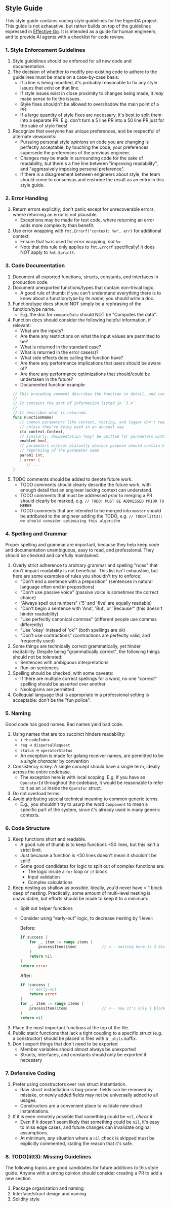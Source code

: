 ## Style Guide

This style guide contains coding style guidelines for the EigenDA project. This guide is not exhaustive, but rather
builds on top of the guidelines expressed in [Effective Go](https://go.dev/doc/effective_go). It is intended as a guide
for human engineers, and to provide AI agents with a checklist for code review.

### 1. Style Enforcement Guidelines

1. Style guidelines should be enforced for all new code and documentation.
2. The decision of whether to modify pre-existing code to adhere to the guidelines must be made on a case-by-case basis:
   - If a line is being modified, it's probably reasonable to fix any style issues that exist on that line.
   - If style issues exist in close proximity to changes being made, it *may* make sense to fix the issues.
   - Style fixes shouldn't be allowed to overshadow the main point of a PR.
   - If a large quantity of style fixes are necessary, it's best to split them into a separate PR. E.g. don't turn a
   5 line PR into a 50 line PR just for the sake of style fixes!
3. Recognize that everyone has unique preferences, and be respectful of alternate viewpoints:
   - Pursuing personal style *opinions* on code you are changing is perfectly acceptable: by touching the code, your
   preferences supersede the preferences of the previous engineer.
   - Changes may be made in surrounding code for the sake of readability, but there's a fine line between
   "improving readability", and "aggressively imposing personal preference".
   - If there is a disagreement between engineers about style, the team should come to consensus and enshrine the
   result as an entry in this style guide.

### 2. Error Handling

1. Return errors explicitly; don't panic except for unrecoverable errors, where returning an error is not plausible.
   - Exceptions may be made for test code, where returning an error adds more complexity than benefit.
2. Use error wrapping with `fmt.Errorf("context: %w", err)` for additional context.
   - Ensure that `%w` is used for error wrapping, *not* `%v`.
   - Note that this rule only applies to `fmt.Errorf` specifically! It does NOT apply to `fmt.Sprintf`.

### 3. Code Documentation

1. Document all exported functions, structs, constants, and interfaces in production code.
2. Document unexported functions/types that contain non-trivial logic.
   - A good rule of thumb: if you can't understand everything there is to know about a function/type by its *name*,
   you should write a doc.
3. Function/type docs should NOT simply be a rephrasing of the function/type name.
   - E.g. the doc for `computeData` should NOT be "Computes the data".
4. Function docs should consider the following helpful information, if relevant:
   - What are the inputs?
   - Are there any restrictions on what the input values are permitted to be?
   - What is returned in the standard case?
   - What is returned in the error case(s)?
   - What side effects does calling the function have?
   - Are there any performance implications that users should be aware of?
   - Are there any performance optimizations that should/could be undertaken in the future?
   - Documented function example:
   ```go
   // This preceding comment describes the function in detail, and isn't simply a rephrasing of the function name
   //
   // It contains the sort of information listed in `3.4`.
   //
   // It describes what is returned.
   func FunctionName(
      // common parameters like context, testing, and logger don't require documentation,
      // unless they're being used in an unusual way
      ctx context.Context,
      // similarly, documentation *may* be omitted for parameters with blatantly obvious purpose
      enabled bool,
      // parameters without blatantly obvious purpose should contain helpful documentation which isn't just a
      // rephrasing of the parameter name
      param1 int,
      ) error {
         // ...
   }
   ```
5. TODO comments should be added to denote future work.
   - TODO comments should clearly describe the future work, with enough detail that an engineer lacking context
   can understand.
   - TODO comments that must be addressed *prior* to merging a PR should clearly be marked,
   e.g. `// TODO: MUST BE ADDRESSED PRIOR TO MERGE`
   - TODO comments that are intended to be merged into `master` should be attributed to the engineer adding the TODO,
   e.g. `// TODO(litt3): we should consider optimizing this algorithm`

### 4. Spelling and Grammar

Proper spelling and grammar are important, because they help keep code and documentation unambiguous, easy to read, 
and professional. They should be checked and carefully maintained.

1. Overly strict adherence to arbitrary grammar and spelling "rules" that don't impact readability is not beneficial.
   This list isn't exhaustive, but here are some examples of rules you shouldn't try to enforce:
   - "Don't end a sentence with a preposition" (sentences in natural language often end in prepositions)
   - "Don't use passive voice" (passive voice is sometimes the correct choice)
   - "Always spell out numbers" ('5' and 'five' are equally readable)
   - "Don't begin a sentence with 'And', 'But', or 'Because'" (this doesn't hinder readability)
   - "Use perfectly canonical commas" (different people use commas differently)
   - "Use 'okay' instead of 'ok'" (both spellings are ok)
   - "Don't use contractions" (contractions are perfectly valid, and frequently used)
2. Some things are technically correct grammatically, yet hinder readability. Despite being "grammatically correct",
   the following things should not be tolerated:
   - Sentences with ambiguous interpretations
   - Run-on sentences
3. Spelling should be checked, with some caveats:
   - If there are multiple correct spellings for a word, no one "correct" spelling should be asserted over another
   - Neologisms are permitted
4. Colloquial language that is appropriate in a professional setting is acceptable: don't be the "fun police".

### 5. Naming

Good code has good names. Bad names yield bad code.

1. Using names that are too succinct hinders readability:
   - `i` -> `nodeIndex`
   - `req` -> `dispersalRequest`
   - `status` -> `operatorStatus`
   - An exception is made for golang receiver names, are permitted to be a *single character* by convention
2. Consistency is key. A single concept should have a single term, ideally across the entire codebase.
   - The exception here is with local scoping. E.g. if you have an `OperatorId` throughout the codebase, it would be
   reasonable to refer to it as an `id` inside the `Operator` struct.
3. Do not overload terms.
4. Avoid attributing special technical meaning to common generic terms.
   - E.g., you shouldn't try to usurp the word `Component` to mean a specific part of the system, since it's already
   used in many generic contexts.

### 6. Code Structure

1. Keep functions short and readable.
   - A good rule of thumb is to keep functions <50 lines, but this isn't a strict limit.
   - Just because a function is <50 lines doesn't mean it shouldn't be split!
   - Some good candidates for logic to split out of complex functions are:
      - The logic inside a `for` loop or `if` block
      - Input validation
      - Complex calculations
2. Keep nesting as shallow as possible. Ideally, you'd never have > 1 block deep of nesting. Practically, some amount of
   multi-level nesting is unavoidable, but efforts should be made to keep it to a minimum:
   - Split out helper functions
   - Consider using "early-out" logic, to decrease nesting by 1 level:

        Before:
        ```go
        if success {
            for _, item := range items {
                processItem(item)           // <-- nesting here is 2 blocks deep
            }
            return nil
        }
        return error
        ```

        After:
        ```go
        if !success {
            // early-out
            return error
        }
        for _, item := range items {
            processItem(item)               // <-- now it's only 1 block deep
        }
        return nil
        ```
3. Place the most important functions at the top of the file.
4. Public static functions that lack a tight coupling to a specific struct (e.g. a constructor) should be placed in
files with a `_utils` suffix.
5. Don't export things that don't need to be exported
   - Member variables should almost always be unexported
   - Structs, interfaces, and constants should only be exported if necessary

### 7. Defensive Coding

1. Prefer using constructors over raw struct instantiation.
   - Raw struct instantiation is bug-prone: fields can be removed by mistake, or newly added fields may not be
   universally added to all usages.
   - Constructors are a convenient place to validate new struct instantiations.
2. If it is even remotely possible that something could be `nil`, *check it*.
   - Even if it doesn't seem likely that something could be `nil`, it's easy to miss edge cases, and future changes can
   invalidate original assumptions.
   - At minimum, any situation where a `nil` check is skipped must be explicitly commented, stating the reason that
   it's safe.

### 8. TODO(litt3): Missing Guidelines

The following topics are good candidates for future additions to this style guide. Anyone with a strong opinion
should consider creating a PR to add a new section.

1. Package organization and naming
2. Interface/struct design and naming
3. Solidity style
